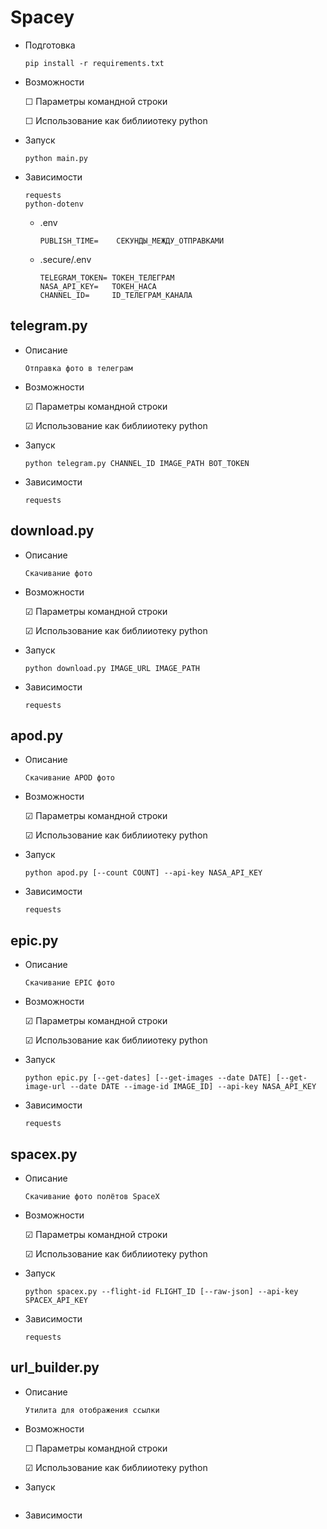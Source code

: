 # Spacey
- Подготовка
    ```
    pip install -r requirements.txt
    ```
- Возможности

    &#9744; Параметры командной строки

    &#9744; Использование как библииотеку python
- Запуск
    ```
    python main.py
    ```
- Зависимости
    ```
    requests
    python-dotenv
    ```
    - .env
        ```
        PUBLISH_TIME=    СЕКУНДЫ_МЕЖДУ_ОТПРАВКАМИ
        ```
    - .secure/.env
        ```
        TELEGRAM_TOKEN= ТОКЕН_ТЕЛЕГРАМ
        NASA_API_KEY=   ТОКЕН_НАСА
        CHANNEL_ID=     ID_ТЕЛЕГРАМ_КАНАЛА
        ```
## telegram.py
- Описание
    ```
    Отправка фото в телеграм
    ```
- Возможности

    &#9745; Параметры командной строки

    &#9745; Использование как библииотеку python
- Запуск
    ```
    python telegram.py CHANNEL_ID IMAGE_PATH BOT_TOKEN
    ```
- Зависимости
    ```
    requests
    ```
## download.py
- Описание
    ```
    Скачивание фото
    ```
- Возможности

    &#9745; Параметры командной строки

    &#9745; Использование как библииотеку python
- Запуск
    ```
    python download.py IMAGE_URL IMAGE_PATH
    ```
- Зависимости
    ```
    requests
    ```
## apod.py
- Описание
    ```
    Скачивание APOD фото
    ```
- Возможности

    &#9745; Параметры командной строки

    &#9745; Использование как библииотеку python
- Запуск
    ```
    python apod.py [--count COUNT] --api-key NASA_API_KEY
    ```
- Зависимости
    ```
    requests
    ```
## epic.py
- Описание
    ```
    Скачивание EPIC фото
    ```
- Возможности

    &#9745; Параметры командной строки

    &#9745; Использование как библииотеку python
- Запуск
    ```
    python epic.py [--get-dates] [--get-images --date DATE] [--get-image-url --date DATE --image-id IMAGE_ID] --api-key NASA_API_KEY
    ```
- Зависимости
    ```
    requests
    ```
## spacex.py
- Описание
    ```
    Скачивание фото полётов SpaceX
    ```
- Возможности

    &#9745; Параметры командной строки

    &#9745; Использование как библииотеку python
- Запуск
    ```
    python spacex.py --flight-id FLIGHT_ID [--raw-json] --api-key SPACEX_API_KEY
    ```
- Зависимости
    ```
    requests
    ```
## url_builder.py
- Описание
    ```
    Утилита для отображения ссылки
    ```
- Возможности

    &#9744; Параметры командной строки

    &#9745; Использование как библииотеку python
- Запуск
    ```
    ```
- Зависимости
    ```
    ```